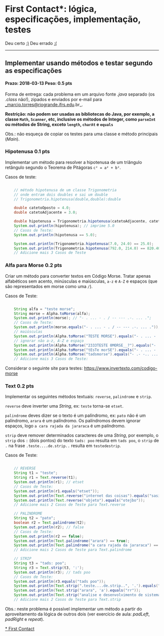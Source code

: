 First Contact*: lógica, especificações, implementação, testes
=============================================================
Deu certo [:)](poo-2018-1/atividade/avaliada/1-yes.jpg)
Deu errado [:(](poo-2018-1/atividade/avaliada/1-no.jpg)
* * *

## Implementar usando métodos e testar segundo as especificações

#### Prazo: 2018-03-13 Peso: 0.5 pts

Forma de entrega: cada problema em um arquivo fonte _.java_ separado (os _.class_ não!), zipados e enviados por e-mail para _marcio.torres@riogrande.ifrs.edu.br_.

**Restrição: não podem ser usadas as bibliotecas do Java, por exemplo, a classe `Math`, `Scanner`, etc, inclusive os métodos de Integer, como `parseInt` ou métodos de String, exceto `length`, `charAt` e `equals`**

Obs.: não esqueça de copiar os testes para uma classe e método principais (_Main_).

### Hipotenusa 0.1 pts

Implementar um método para resolver a hipotenusa de um triângulo retângulo segundo o Teorema de Pitágoras `c² = a² + b²`.

Casos de teste:
```java

    // método hipotenusa de um classe Trigonometria
    // onde entram dois doubles e sai um double
    // Trigonometria.hipotenusa(double,double):double

    double catetoOposto = 4.0;
    double catetoAdjacente = 3.0;

    double hipotenusa = Trigonometria.hipotenusa(catetoAdjacente, catetoOposto);
    System.out.println(hipotenusa); // imprime 5.0
    // Casos de Teste:
    System.out.println(hipotenusa == 5.0);

    System.out.println(Trigonometria.hipotenusa(7.0, 24.0) == 25.0);
    System.out.println(Trigonometria.hipotenusa(792.0, 214.0) == 820.4023403184561);
    // Adicione mais 3 Casos de Teste
```

### Alfa para Morse 0.2 pts

Criar um método para converter textos em Código Morse. Tratar apenas alfabéticos sem acento, minúsculas e maiúsculas, `a-z` e `A-Z` e espaços (que são representados em morse como uma `/`).

Casos de Teste:
```java

    String alfa = "teste morse";
    String morse = Alpha.toMorse(alfa);
    System.out.println(morse); // "- . ... - . / -- --- .-. ... .";
    // Casos de Teste:
    System.out.println(morse.equals("- . ... - . / -- --- .-. ... ."));
    // maiúsculas
    System.out.println(Alpha.toMorse("TESTE MORSE").equals("- . ... - . / -- --- .-. ... ."));
    // ignorar não a-z, A-Z e espaço
    System.out.println(Alpha.toMorse("2333TESTE 0MORSE__?").equals("- . ... - . / -- --- .-. ... ."));
    System.out.println(Alpha.toMorse("tEsTe morSE").equals("- . ... - . / -- --- .-. ... ."));
    System.out.println(Alpha.toMorse("tadsmorse").equals("- .- -.. ... -- --- .-. ... ."));
    // Adicione mais 3 Casos de Teste:
```

Considerar o seguinte site para testes:
<https://www.invertexto.com/codigo-morse>

### Text 0.2 pts

Implementar os seguintes métodos textuais: `reverse`, `palindrome` e `strip`.

`reverse` deve inverter uma _String_, ex: `teste` torna-se `etset`.

`palindrome` deves dizer se o texto é um palíndromo, ex: `pato` não é um palíndromo, `arara` é um palíndromo. Os palíndromos devem ignorar espaços, logo `a cara rajada da jararaca` é um palíndromo.

`strip` deve remover determinados caracteres de uma _String_, por exemplo, o `strip` dos `:` (dois pontos) do texto `tads: poo` resulta em `tads poo`, o `strip` de `.` na frase `.teste....de.strip..` resulta em `testedestrip`.

Casos de Teste:
```java

    // REVERSE
    String t1 = "teste";
    String r1 = Text.reverse(t1);
    System.out.println(r1); // etset
    // Casos de Teste:
    System.out.println(r1.equals("etset"));
    System.out.println(Text.reverse("internet das coisas").equals("sasioc sad tenretni"));
    System.out.println(Text.reverse("objeto").equals("otejbo"));
    // Adicione mais 2 Casos de Teste para Text.reverse

    // PALINDROME
    String t2 = "pato";
    boolean r2 = Text.palindrome(t2);
    System.out.println(r2); // false
    // Casos de Teste:
    System.out.println(r2 == false);
    System.out.println(Text.palindrome("arara") == true);
    System.out.println(Text.palindrome("a cara rajada da jararaca") == true);
    // Adicione mais 2 Casos de Teste para Text.palindrome

    // STRIP
    String t3 = "tads: poo";
    String r3 = Text.strip(t3, ':');
    System.out.println(r3); // tads poo
    // Casos de Teste:
    System.out.println(r3.equals("tads poo"));
    System.out.println(Text.strip(".teste....de.strip..", '.').equals("testedestrip"));
    System.out.println(Text.strip("arara", 'a').equals("rr"));
    System.out.println(Text.strip("analise e desenvolvimento de sistemas", 'e').equals("analis  dsnvolvimnto d sistmas"));
    // Adicione mais 2 Casos de Teste para Text.strip

```

Obs.: neste problema é possível implementar um método a partir do aproveitamento da lógica de outros dois (ver exercício de aula: _padLeft_, _padRight_ e _repeat_).

[* First Contact](http://youtu.be/YQ1eiEvefKI)
